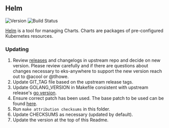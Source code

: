 ## **Helm**
![Version](https://img.shields.io/badge/version-v3.15.1-blue)
![Build Status](https://codebuild.us-west-2.amazonaws.com/badges?uuid=eyJlbmNyeXB0ZWREYXRhIjoieVZ2Vm4zalcvTTRlVHk3ODJMLy80a2hqaGw1eUNEMlBEQktYOGxLdkZYQmxMK2tWUTMyUHlxZDVIK2lYak9qM25OZm9IYTFkUGlXZ3dCOEhRb0dHMzBjPSIsIml2UGFyYW1ldGVyU3BlYyI6Im9EemRhdkg1Tll6d1lSaVciLCJtYXRlcmlhbFNldFNlcmlhbCI6MX0%3D&branch=main)

[Helm](https://github.com/helm/helm) is a tool for managing Charts. Charts are packages of pre-configured Kubernetes resources.

### Updating
1. Review [releases](https://github.com/helm/helm/releases) and changelogs in upstream repo and decide on new version. Please review carefully and if there are questions about changes necessary to eks-anywhere to support the new version reach out to @acool or @tlhowe.
2. Update GIT_TAG file based on the upstream release tags.
3. Update GOLANG_VERSION in Makefile consistent with upstream release's [go version](https://github.com/helm/helm/blob/main/.github/workflows/build-pr.yml#L15).
4. Ensure correct patch has been used. The base patch to be used can be found [here](https://github.com/helm/helm/pull/10408). 
5. Run `make attribution checksums` in this folder.
6. Update CHECKSUMS as necessary (updated by default).
7. Update the version at the top of this Readme.
